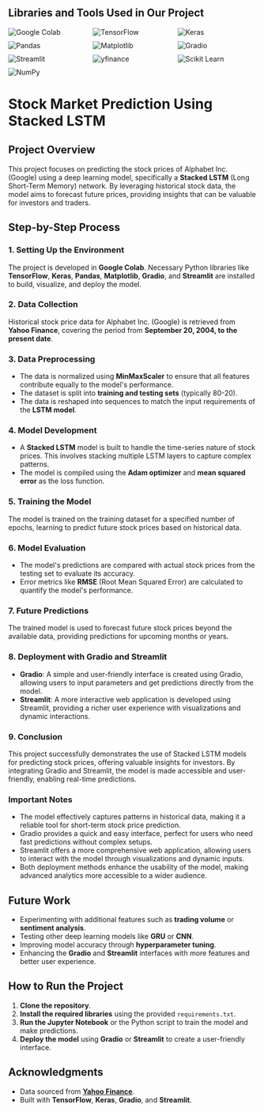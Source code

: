 ## **Libraries and Tools Used in Our Project**

<div style="display: flex; flex-wrap: wrap; gap: 10px;">
  <img src="https://img.shields.io/badge/Google%20Colab-blue" alt="Google Colab" style="flex: 1 1 30%;">
  <img src="https://img.shields.io/badge/TensorFlow-FF6F00?style=flat&logo=tensorflow&logoColor=white" alt="TensorFlow" style="flex: 1 1 30%;">
  <img src="https://img.shields.io/badge/Keras-D00000?style=flat&logo=keras&logoColor=white" alt="Keras" style="flex: 1 1 30%;">
  <img src="https://img.shields.io/badge/Pandas-150458?style=flat&logo=pandas&logoColor=white" alt="Pandas" style="flex: 1 1 30%;">
  <img src="https://img.shields.io/badge/Matplotlib-003366?style=flat&logo=matplotlib&logoColor=white" alt="Matplotlib" style="flex: 1 1 30%;">
  <img src="https://img.shields.io/badge/Gradio-FCC624?style=flat&logo=gradio&logoColor=black" alt="Gradio" style="flex: 1 1 30%;">
  <img src="https://img.shields.io/badge/Streamlit-FF4B4B?style=flat&logo=streamlit&logoColor=white" alt="Streamlit" style="flex: 1 1 30%;">
  <img src="https://img.shields.io/badge/yfinance-1f77b4?style=flat&logo=yahoo&logoColor=white" alt="yfinance" style="flex: 1 1 30%;">
  <img src="https://img.shields.io/badge/Scikit%20Learn-F7931E?style=flat&logo=scikit-learn&logoColor=white" alt="Scikit Learn" style="flex: 1 1 30%;">
  <img src="https://img.shields.io/badge/NumPy-013243?style=flat&logo=numpy&logoColor=white" alt="NumPy" style="flex: 1 1 30%;">
</div>



# **Stock Market Prediction Using Stacked LSTM**

## **Project Overview**
This project focuses on predicting the stock prices of Alphabet Inc. (Google) using a deep learning model, specifically a **Stacked LSTM** (Long Short-Term Memory) network. By leveraging historical stock data, the model aims to forecast future prices, providing insights that can be valuable for investors and traders.

## **Step-by-Step Process**

### **1. Setting Up the Environment**
The project is developed in **Google Colab**. Necessary Python libraries like **TensorFlow**, **Keras**, **Pandas**, **Matplotlib**, **Gradio**, and **Streamlit** are installed to build, visualize, and deploy the model.

### **2. Data Collection**
Historical stock price data for Alphabet Inc. (Google) is retrieved from **Yahoo Finance**, covering the period from **September 20, 2004, to the present date**.

### **3. Data Preprocessing**
- The data is normalized using **MinMaxScaler** to ensure that all features contribute equally to the model's performance.
- The dataset is split into **training and testing sets** (typically 80-20).
- The data is reshaped into sequences to match the input requirements of the **LSTM model**.

### **4. Model Development**
- A **Stacked LSTM** model is built to handle the time-series nature of stock prices. This involves stacking multiple LSTM layers to capture complex patterns.
- The model is compiled using the **Adam optimizer** and **mean squared error** as the loss function.

### **5. Training the Model**
The model is trained on the training dataset for a specified number of epochs, learning to predict future stock prices based on historical data.

### **6. Model Evaluation**
- The model's predictions are compared with actual stock prices from the testing set to evaluate its accuracy.
- Error metrics like **RMSE** (Root Mean Squared Error) are calculated to quantify the model's performance.

### **7. Future Predictions**
The trained model is used to forecast future stock prices beyond the available data, providing predictions for upcoming months or years.

### **8. Deployment with Gradio and Streamlit**
- **Gradio**: A simple and user-friendly interface is created using Gradio, allowing users to input parameters and get predictions directly from the model.
- **Streamlit**: A more interactive web application is developed using Streamlit, providing a richer user experience with visualizations and dynamic interactions.

### **9. Conclusion**

This project successfully demonstrates the use of Stacked LSTM models for predicting stock prices, offering valuable insights for investors. By integrating Gradio and Streamlit, the model is made accessible and user-friendly, enabling real-time predictions.

### **Important Notes**

- The model effectively captures patterns in historical data, making it a reliable tool for short-term stock price prediction.
- Gradio provides a quick and easy interface, perfect for users who need fast predictions without complex setups.
- Streamlit offers a more comprehensive web application, allowing users to interact with the model through visualizations and dynamic inputs.
- Both deployment methods enhance the usability of the model, making advanced analytics more accessible to a wider audience.

## **Future Work**
- Experimenting with additional features such as **trading volume** or **sentiment analysis**.
- Testing other deep learning models like **GRU** or **CNN**.
- Improving model accuracy through **hyperparameter tuning**.
- Enhancing the **Gradio** and **Streamlit** interfaces with more features and better user experience.

## **How to Run the Project**
1. **Clone the repository**.
2. **Install the required libraries** using the provided `requirements.txt`.
3. **Run the Jupyter Notebook** or the Python script to train the model and make predictions.
4. **Deploy the model** using **Gradio** or **Streamlit** to create a user-friendly interface.

## **Acknowledgments**
- Data sourced from **[Yahoo Finance](https://finance.yahoo.com/quote/GOOG/)**.
- Built with **TensorFlow**, **Keras**, **Gradio**, and **Streamlit**.
